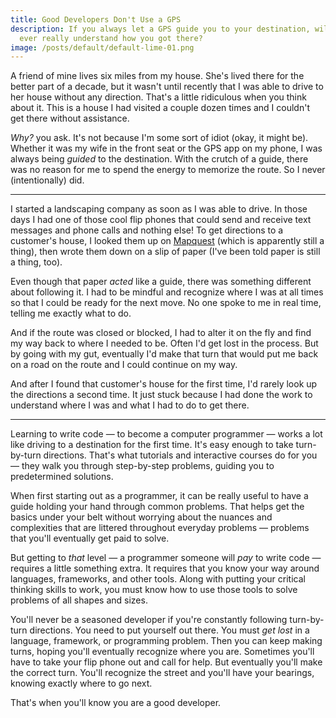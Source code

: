 ```yaml
---
title: Good Developers Don't Use a GPS
description: If you always let a GPS guide you to your destination, will you
  ever really understand how you got there?
image: /posts/default/default-lime-01.png
---
```


A friend of mine lives six miles from my house. She's lived there for the better part of a decade, but it wasn't until recently that I was able to drive to her house without any direction. That's a little ridiculous when you think about it. This is a house I had visited a couple dozen times and I couldn't get there without assistance.

_Why?_ you ask. It's not because I'm some sort of idiot (okay, it might be). Whether it was my wife in the front seat or the GPS app on my phone, I was always being _guided_ to the destination. With the crutch of a guide, there was no reason for me to spend the energy to memorize the route. So I never (intentionally) did.

---

I started a landscaping company as soon as I was able to drive. In those days I had one of those cool flip phones that could send and receive text messages and phone calls and nothing else! To get directions to a customer's house, I looked them up on [Mapquest](https://www.mapquest.com/) (which is apparently still a thing), then wrote them down on a slip of paper (I've been told paper is still a thing, too).

Even though that paper _acted_ like a guide, there was something different about following it. I had to be mindful and recognize where I was at all times so that I could be ready for the next move. No one spoke to me in real time, telling me exactly what to do.

And if the route was closed or blocked, I had to alter it on the fly and find my way back to where I needed to be. Often I'd get lost in the process. But by going with my gut, eventually I'd make that turn that would put me back on a road on the route and I could continue on my way.

And after I found that customer's house for the first time, I'd rarely look up the directions a second time. It just stuck because I had done the work to understand where I was and what I had to do to get there.

---

Learning to write code — to become a computer programmer — works a lot like driving to a destination for the first time. It's easy enough to take turn-by-turn directions. That's what tutorials and interactive courses do for you — they walk you through step-by-step problems, guiding you to predetermined solutions.

When first starting out as a programmer, it can be really useful to have a guide holding your hand through common problems. That helps get the basics under your belt without worrying about the nuances and complexities that are littered throughout everyday problems — problems that you'll eventually get paid to solve.

But getting to _that_ level — a programmer someone will _pay_ to write code — requires a little something extra. It requires that you know your way around languages, frameworks, and other tools. Along with putting your critical thinking skills to work, you must know how to use those tools to solve problems of all shapes and sizes.

You'll never be a seasoned developer if you're constantly following turn-by-turn directions. You need to put yourself out there. You must _get lost_ in a language, framework, or programming problem. Then you can keep making turns, hoping you'll eventually recognize where you are. Sometimes you'll have to take your flip phone out and call for help. But eventually you'll make the correct turn. You'll recognize the street and you'll have your bearings, knowing exactly where to go next.

That's when you'll know you are a good developer.
